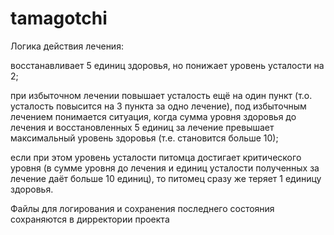 # tamagotchi
Логика действия лечения:

восстанавливает 5 единиц здоровья, но понижает уровень усталости на 2;
   
при избыточном лечении повышает усталость ещё на один пункт (т.о. усталость повысится на 3 пункта за одно лечение), под избыточным лечением понимается ситуация, когда сумма уровня здоровья до лечения и восстановленных 5 единиц за лечение превышает максимальный уровень здоровья (т.е. становится больше 10);
   
если при этом уровень усталости питомца достигает критического уровня (в сумме уровня до лечения и единиц усталости полученных за лечение даёт больше 10 единиц), то питомец сразу же теряет 1 единицу здоровья.

Файлы для логирования и сохранения последнего состояния сохраняются в дирректории проекта
